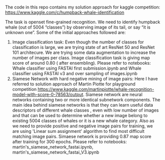 
The code in this repo contains my solution approach for kaggle competition: https://www.kaggle.com/c/humpback-whale-identification

The task is openset fine-grained recognition. We need to identify humpback whale (out of 5004 “classes”) by observing image of its tail, or say “it is unknown one”.
Some of the initial approaches followed are: 
1) Image classification task: Even though the number of classes for classification is large, we are trying state of art ResNet 50 and ResNet 101 architecure. We are trying some data augmentation to increase the number of images per class. Image classification task is giving map score of around 0.80 ( after ensembling). 
Please refer to notebooks: Whale classifier using FASTAI first submission.ipynb and Whale classifier using FASTAI v3 and over sampling of images.ipynb
2) Siamese Network with hard negative mining of image pairs: Here I have referred to solution approach of Martin Piotte for playground competition https://www.kaggle.com/martinpiotte/whale-recognition-model-with-score-0-78563/output. Siamese network are neural networks containing two or more identical subnetwork components. The main idea behind siamese networks is that they can learn useful data descriptors of different whale classes , even with low number of images and that can be used to determine whether a new image belong to existing 5004 classes of whales or it is a new whale category.
Also as we need to provide positive and negative image pairs for training, we are using 'Linear sum assignment' algorithm to find most difficult matching image pairs. Simaese network is providing 0.87 map score after training for 300 epochs. 
Please refer to notebooks: martin's_siamese_network_fastai.ipynb, martin's_siamese_network_fastai_V3.ipynb


